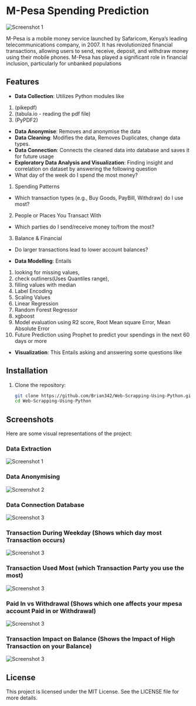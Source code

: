 # M-Pesa Spending Prediction
![Screenshot 1](/Images/Finance.jpg)

M-Pesa is a mobile money service launched by Safaricom, Kenya’s leading telecommunications company, in 2007. It has revolutionized financial transactions, allowing users to send, receive, deposit, and withdraw money using their mobile phones. M-Pesa has played a significant role in financial inclusion, particularly for unbanked populations

## Features
- **Data Collection**: Utilizes Python modules like
1. (pikepdf) 
2. (tabula.io - reading the pdf file)
3. (PyPDF2)
- **Data Anonymise**: Removes and anonymise the data
- **Data Cleaning**: Modifies the data, Removes Duplicates, change data types.
- **Data Connection**: Connects the cleaned data into database and saves it for future usage
- **Exploratory Data Analysis and Visualization**: Finding insight and correlation on dataset by answering the following question
- What day of the week do I spend the most money?
1. Spending Patterns
- Which transaction types (e.g., Buy Goods, PayBill, Withdraw) do I use most?

2. People or Places You Transact With
- Which parties do I send/receive money to/from the most?
  
3. Balance & Financial 
- Do larger transactions lead to lower account balances?
   
- **Data Modelling**: Entails 
1. looking for missing values,
2. check outliners(Uses Quantiles range),
3. filling values with median
4. Label Encoding
5. Scaling Values
6. Linear Regression
7. Random Forest Regressor
8. xgboost
9. Model evaluation using R2 score, Root Mean square Error, Mean Absolute Error
10. Future Prediction using Prophet to predict your spendings in the next 60 days or more
    
- **Visualization**: This Entails asking and answering some questions like



## Installation
1. Clone the repository:
   ```bash
   git clone https://github.com/Brian342/Web-Scrapping-Using-Python.git
   cd Web-Scrapping-Using-Python
   ```

## Screenshots
Here are some visual representations of the project:

### Data Extraction
![Screenshot 1](/Images/Extracting_Data_pdf.png)

### Data Anonymising
![Screenshot 2](/Images/Anonymising.png)

### Data Connection Database
![Screenshot 3](/Images/ConnectingDatabase.png)

### Transaction During Weekday (Shows which day most Transaction occurs)
![Screenshot 3](/Images/TransactionWeekday.png)

### Transaction Used Most (which Transaction Party you use the most)
![Screenshot 3](/Images/TransactionUsedMost.png)

### Paid In vs Withdrawal (Shows which one affects your mpesa account Paid in or Withdrawal)
![Screenshot 3](/Images/PaidInvsWithdrawal.png)

### Transaction Impact on Balance (Shows the Impact of High Transaction on your Balance)
![Screenshot 3](/Images/TransactionImapactBalance.png)

## License
This project is licensed under the MIT License. See the LICENSE file for more details.

